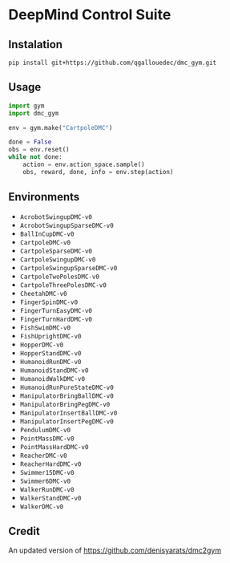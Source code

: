 # DeepMind Control Suite

## Instalation

```shell
pip install git+https://github.com/qgallouedec/dmc_gym.git
```

## Usage

```python
import gym
import dmc_gym

env = gym.make("CartpoleDMC")

done = False
obs = env.reset()
while not done:
    action = env.action_space.sample()
    obs, reward, done, info = env.step(action)
```

## Environments

- `AcrobotSwingupDMC-v0`
- `AcrobotSwingupSparseDMC-v0`
- `BallInCupDMC-v0`
- `CartpoleDMC-v0`
- `CartpoleSparseDMC-v0`
- `CartpoleSwingupDMC-v0`
- `CartpoleSwingupSparseDMC-v0`
- `CartpoleTwoPolesDMC-v0`
- `CartpoleThreePolesDMC-v0`
- `CheetahDMC-v0`
- `FingerSpinDMC-v0`
- `FingerTurnEasyDMC-v0`
- `FingerTurnHardDMC-v0`
- `FishSwimDMC-v0`
- `FishUprightDMC-v0`
- `HopperDMC-v0`
- `HopperStandDMC-v0`
- `HumanoidRunDMC-v0`
- `HumanoidStandDMC-v0`
- `HumanoidWalkDMC-v0`
- `HumanoidRunPureStateDMC-v0`
- `ManipulatorBringBallDMC-v0`
- `ManipulatorBringPegDMC-v0`
- `ManipulatorInsertBallDMC-v0`
- `ManipulatorInsertPegDMC-v0`
- `PendulumDMC-v0`
- `PointMassDMC-v0`
- `PointMassHardDMC-v0`
- `ReacherDMC-v0`
- `ReacherHardDMC-v0`
- `Swimmer15DMC-v0`
- `Swimmer6DMC-v0`
- `WalkerRunDMC-v0`
- `WalkerStandDMC-v0`
- `WalkerDMC-v0`

## Credit

An updated version of https://github.com/denisyarats/dmc2gym